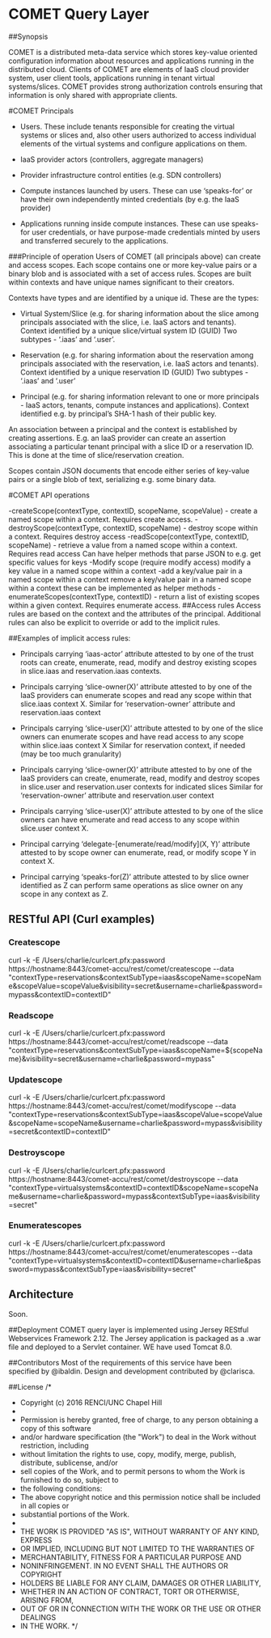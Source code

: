 # COMET Query Layer
##Synopsis

COMET is a distributed meta-data service which stores key-value oriented configuration information about resources and applications running in the distributed cloud. Clients of COMET are elements of IaaS cloud provider system, user client tools, applications running in tenant virtual systems/slices. COMET provides strong authorization controls ensuring that information is only shared with appropriate clients.  

#COMET Principals
- Users. These include tenants responsible for creating the virtual systems or slices and, also other users authorized to access individual elements of the virtual systems and configure applications on them.

- IaaS provider actors (controllers, aggregate managers)

- Provider infrastructure control entities (e.g. SDN controllers)

- Compute instances launched by users. These can use ‘speaks-for’ or have their own independently minted credentials (by e.g. the IaaS provider)

- Applications running inside compute instances. These can use speaks-for user credentials, or have purpose-made credentials minted by users and transferred securely to the applications.

###Principle of operation
Users of COMET (all principals above) can create and access scopes. Each scope contains one or more key-value pairs or a binary blob and is associated with a set of access rules. Scopes are built within contexts and have unique names significant to their creators. 

Contexts have types and are identified by a unique id. These are the types:
- Virtual System/Slice (e.g. for sharing information about the slice among principals associated with the slice, i.e. IaaS actors and tenants). Context identified by a unique slice/virtual system ID (GUID)
Two subtypes - ‘.iaas’ and ‘.user’.

- Reservation (e.g. for sharing information about the reservation among principals associated with the reservation, i.e. IaaS actors and tenants). Context identified by a unique reservation ID (GUID)
Two subtypes - ‘.iaas’ and ‘.user’

- Principal (e.g. for sharing information relevant to one or more principals - IaaS actors, tenants, compute instances and applications). Context identified e.g. by principal’s SHA-1 hash of their public key. 

An association between a principal and the context is established by creating assertions. E.g. an IaaS provider can create an assertion associating a particular tenant principal with a slice ID or a reservation ID. This is done at the time of slice/reservation creation.

Scopes contain JSON documents that encode either series of key-value pairs or a single blob of text, serializing e.g. some binary data. 

#COMET API operations

-createScope(contextType, contextID, scopeName, scopeValue) - create a named scope within a context.  Requires create access. 
-destroyScope(contextType, contextID, scopeName) - destroy scope within a context. Requires  destroy access
-readScope(contextType, contextID, scopeName) - retrieve a value from a named scope within a context. Requires read access
Can have helper methods that parse JSON to e.g. get specific values for keys
-Modify scope (require modify access)
modify a key value in a named scope within a context
-add a key/value pair in a named scope within a context
remove a key/value pair in a named scope within a context
these can be implemented as helper methods
-enumerateScopes(contextType, contextID) - return a list of existing scopes within a given context. Requires enumerate access.
##Access rules
Access rules are based on the context and the attributes of the principal. Additional rules can also be explicit to override or add to the implicit rules.

##Examples of implicit access rules:
- Principals carrying ‘iaas-actor’ attribute attested to by one of the trust roots can create, enumerate, read, modify and destroy existing scopes in slice.iaas and reservation.iaas contexts.

- Principals carrying ‘slice-owner(X)’ attribute attested to by one of the IaaS providers can enumerate scopes and read any scope within that slice.iaas context X.  Similar for ‘reservation-owner’ attribute and reservation.iaas context 

- Principals carrying ‘slice-user(X)’ attribute attested to by one of the slice owners can enumerate scopes and have read access to any scope within slice.iaas context X
Similar for reservation context, if needed (may be too much granularity)

- Principals carrying ‘slice-owner(X)’ attribute attested to by one of the IaaS providers can create, enumerate, read, modify and destroy scopes in slice.user and reservation.user contexts for indicated slices
Similar for ‘reservation-owner’ attribute and reservation.user context

- Principals carrying ‘slice-user(X)’ attribute attested to by one of the slice owners can have enumerate and read access to any scope within slice.user context X.

- Principal carrying ‘delegate-[enumerate/read/modify](X, Y)’ attribute attested to by scope owner can enumerate, read, or modify scope Y in context X. 

- Principal carrying ‘speaks-for(Z)’ attribute attested to by slice owner identified as Z can perform same operations as slice owner on any scope in any context as Z. 

## RESTful API (Curl examples)


### Createscope

curl -k  -E /Users/charlie/curlcert.pfx:password https://hostname:8443/comet-accu/rest/comet/createscope  --data "contextType=reservations&contextSubType=iaas&scopeName=scopeName&scopeValue=scopeValue&visibility=secret&username=charlie&password=mypass&contextID=contextID"

### Readscope

curl -k -E /Users/charlie/curlcert.pfx:password https://hostname:8443/comet-accu/rest/comet/readscope --data "contextType=reservations&contextSubType=iaas&scopeName=${scopeName}&visibility=secret&username=charlie&password=mypass"

### Updatescope

curl -k -E /Users/charlie/curlcert.pfx:password https://hostname:8443/comet-accu/rest/comet/modifyscope --data "contextType=reservations&contextSubType=iaas&scopeValue=scopeValue&scopeName=scopeName&username=charlie&password=mypass&visibility=secret&contextID=contextID"

### Destroyscope

curl -k -E /Users/charlie/curlcert.pfx:password https://hostname:8443/comet-accu/rest/comet/destroyscope --data "contextType=virtualsystems&contextID=contextID&scopeName=scopeName&username=charlie&password=mypass&contextSubType=iaas&visibility=secret"

### Enumeratescopes

curl -k -E /Users/charlie/curlcert.pfx:password https://hostname:8443/comet-accu/rest/comet/enumeratescopes --data
"contextType=virtualsystems&contextID=contextID&username=charlie&password=mypass&contextSubType=iaas&visibility=secret"

## Architecture
Soon.

##Deployment
COMET query layer is implemented using Jersey REStful Webservices Framework 2.12. The Jersey application is packaged as a .war file and deployed to a Servlet container.  WE have used Tomcat 8.0. 

##Contributors
Most of the requirements of this service have been specified by @ibaldin. Design and development contributed by @clarisca.

##License
/*
* Copyright (c) 2016 RENCI/UNC Chapel Hill 
*
* Permission is hereby granted, free of charge, to any person obtaining a copy of this software 
* and/or hardware specification (the "Work") to deal in the Work without restriction, including 
* without limitation the rights to use, copy, modify, merge, publish, distribute, sublicense, and/or 
* sell copies of the Work, and to permit persons to whom the Work is furnished to do so, subject to 
* the following conditions:  
* The above copyright notice and this permission notice shall be included in all copies or 
* substantial portions of the Work.  
*
* THE WORK IS PROVIDED "AS IS", WITHOUT WARRANTY OF ANY KIND, EXPRESS 
* OR IMPLIED, INCLUDING BUT NOT LIMITED TO THE WARRANTIES OF 
* MERCHANTABILITY, FITNESS FOR A PARTICULAR PURPOSE AND 
* NONINFRINGEMENT. IN NO EVENT SHALL THE AUTHORS OR COPYRIGHT 
* HOLDERS BE LIABLE FOR ANY CLAIM, DAMAGES OR OTHER LIABILITY, 
* WHETHER IN AN ACTION OF CONTRACT, TORT OR OTHERWISE, ARISING FROM, 
* OUT OF OR IN CONNECTION WITH THE WORK OR THE USE OR OTHER DEALINGS 
* IN THE WORK.
*/
